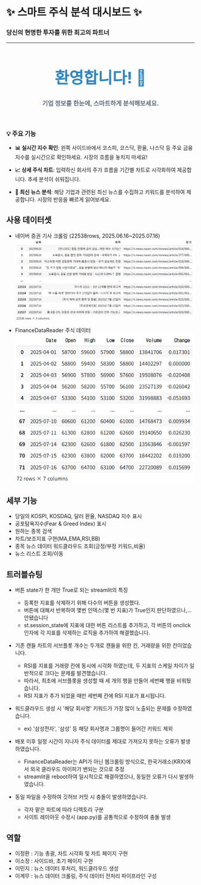 # ✨ 스마트 주식 분석 대시보드 ✨

### 당신의 현명한 투자를 위한 최고의 파트너

---

<h1 style='text-align: center; color: #2E86C1; font-size: 3em;'>환영합니다! 👋</h1>
<h3 style='text-align: center; color: #5D6D7E;'>기업 정보를 한눈에, 스마트하게 분석해보세요.</h3>
<br>

### 💡 주요 기능

- **📊 실시간 지수 확인**: 왼쪽 사이드바에서 코스피, 코스닥, 환율, 나스닥 등 주요 금융 지수를 실시간으로 확인하세요. 시장의 흐름을 놓치지 마세요!

- **📈 상세 주식 차트**: 입력하신 회사의 주가 흐름을 기간별 차트로 시각화하여 제공합니다. 추세 분석이 쉬워집니다.

- **📰 최신 뉴스 분석**: 해당 기업과 관련된 최신 뉴스를 수집하고 키워드를 분석하여 제공합니다. 시장의 반응을 빠르게 읽어보세요.

## 사용 데이터셋

- 네이버 증권 기사 크롤링 (22538rows, 2025.06.16~2025.07.16)
  ![네이버 증권 기사 데이터프레임](news_df.png)

- FinanceDataReader 주식 데이터
  ![삼성전자 데이터프레임](stock_df.png)

## 세부 기능

- 당일의 KOSPI, KOSDAQ, 달러 환율, NASDAQ 지수 표시
- 공포탐욕지수(Fear & Greed Index) 표시
- 원하는 종목 검색
- 차트/보조지표 구현(MA,EMA,RSI,BB)
- 종목 뉴스 데이터 워드클라우드 조회(긍정/부정 키워드,비율)
- 뉴스 리스트 조회/이동

## 트러블슈팅

- 버튼 state가 한 개만 True로 되는 streamlit의 특징

  - 등록한 지표를 삭제하기 위해 다수의 버튼을 생성했다.
  - 버튼에 대해서 반복하여 몇번 인덱스(몇 번 지표)가 True인지 판단하였으나,... 안됐습니다
  - st.session_state에 지표에 대한 버튼 리스트를 추가하고, 각 버튼의 onclick 인자에 각 지표를 삭제하는 로직을 추가하여 해결했습니다.

- 기존 캔들 차트의 서브플롯 개수는 두개로 캔들을 위한 칸, 거래량을 위한 칸이었습니다.

  - RSI를 지표를 거래량 칸에 동시에 시각화 하였는데, 두 지표의 스케일 차이가 일반적으로 크다는 문제를 발견했습니다.
  - 따라서, 최초에 서브플롯을 생성할 때 세 개의 행을 만들어 세번째 행을 비워뒀습니다.
  - RSI 지표가 추가 되었을 때만 세번째 칸에 RSI 지표가 표시됩니다.

- 워드클라우드 생성 시 '해당 회사명' 키워드가 가장 많이 노출되는 문제를 수정하였습니다.

  - ex) '삼성전자', '삼성' 등 해당 회사명과 그룹명이 들어간 키워드 제외

- 배포 이후 일정 시간이 지나자 주식 데이터를 제대로 가져오지 못하는 오류가 발생하였습니다.
  - FinanceDataReader는 API가 아닌 웹크롤링 방식으로, 한국거래소(KRX)에서 외국 클라우드 아이피가 밴되는 것으로 추정
  - streamlit을 reboot하여 일시적으로 해결하였으나, 동일한 오류가 다시 발생하였습니다.

- 동일 파일을 수정하여 깃허브 커밋 시 충돌이 발생하였습니다.
  - 각자 맡은 파트에 따라 디렉토리 구분
  - 사이트 레이아웃 수정시 (app.py)를 공통적으로 수정하여 충돌 발생

## 역할
- 이정환 : 기능 총괄, 차트 시각화 및 차트 페이지 구현
- 이소정 : 사이드바, 초기 페이지 구현
- 이민지 : 뉴스 데이터 후처리, 워드클라우드 생성
- 이계무 : 뉴스 데이터 크롤링, 주식 데이터 전처리 파이프라인 구성
